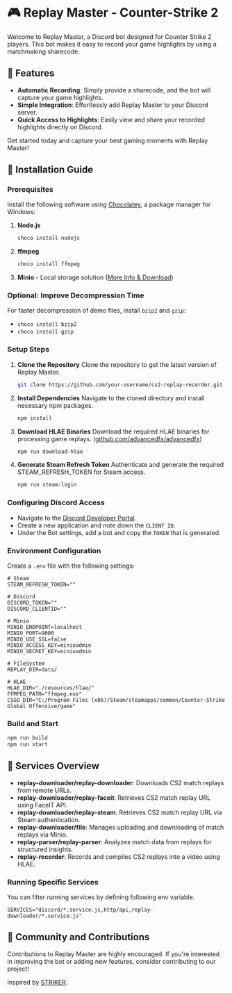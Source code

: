 # 🎮 Replay Master - Counter-Strike 2

Welcome to Replay Master, a Discord bot designed for Counter Strike 2 players. 
This bot makes it easy to record your game highlights by using a matchmaking sharecode.

## 🚀 Features
- **Automatic Recording**: Simply provide a sharecode, and the bot will capture your game highlights.
- **Simple Integration**: Effortlessly add Replay Master to your Discord server.
- **Quick Access to Highlights**: Easily view and share your recorded highlights directly on Discord.

Get started today and capture your best gaming moments with Replay Master!

## 🔧 Installation Guide

### Prerequisites

Install the following software using [Chocolatey](https://chocolatey.org/install), a package manager for Windows:

1. **Node.js**
   ```bash
   choco install nodejs
   ```
2. **ffmpeg**
   ```bash
   choco install ffmpeg
   ```
3. **Minio** - Local storage solution ([More Info & Download](https://min.io/download))

### Optional: Improve Decompression Time

For faster decompression of demo files, install `bzip2` and `gzip`:
- `choco install bzip2`
- `choco install gzip`

### Setup Steps

1. **Clone the Repository**
   Clone the repository to get the latest version of Replay Master.
   ```bash
   git clone https://github.com/your-username/cs2-replay-recorder.git
   ```
2. **Install Dependencies**
   Navigate to the cloned directory and install necessary npm packages.
   ```bash
   npm install
   ```
3. **Download HLAE Binaries**
   Download the required HLAE binaries for processing game replays.
   ([github.com/advancedfx/advancedfx](https://github.com/advancedfx/advancedfx))
   ```bash
   npm run download-hlae
   ```
4. **Generate Steam Refresh Token**
   Authenticate and generate the required STEAM_REFRESH_TOKEN for Steam access.
   ```bash
   npm run steam-login
   ```

### Configuring Discord Access

- Navigate to the [Discord Developer Portal](https://discord.com/developers/applications).
- Create a new application and note down the `CLIENT ID`.
- Under the Bot settings, add a bot and copy the `TOKEN` that is generated.

### Environment Configuration

Create a `.env` file with the following settings:

```
# Steam
STEAM_REFRESH_TOKEN=""

# Discord
DISCORD_TOKEN=""
DISCORD_CLIENTID=""

# Minio
MINIO_ENDPOINT=localhost
MINIO_PORT=9000
MINIO_USE_SSL=false
MINIO_ACCESS_KEY=minioadmin
MINIO_SECRET_KEY=minioadmin

# FileSystem
REPLAY_DIR=data/

# HLAE
HLAE_DIR="./resources/hlae/"
FFMPEG_PATH="ffmpeg.exe"
CSGO_DIR="C:/Program Files (x86)/Steam/steamapps/common/Counter-Strike Global Offensive/game"
```

### Build and Start

```bash
npm run build
npm run start
```

## 📡 Services Overview

- **replay-downloader/replay-downloader**: Downloads CS2 match replays from remote URLs.
- **replay-downloader/replay-faceit**: Retrieves CS2 match replay URL using FaceIT API.
- **replay-downloader/replay-steam**: Retrieves CS2 match replay URL via Steam authentication.
- **replay-downloader/file**: Manages uploading and downloading of match replays via Minio.
- **replay-parser/replay-parser**: Analyzes match data from replays for structured insights.
- **replay-recorder**: Records and compiles CS2 replays into a video using HLAE.

### Running Specific Services

You can filter running services by defining following env variable. 

```
SERVICES="discord/*.service.js,http/api,replay-downloader/*.service.js" 
```

## 👥 Community and Contributions

Contributions to Replay Master are highly encouraged. 
If you're interested in improving the bot or adding new features, consider contributing to our project!

Inspired by [STRIKER](https://github.com/Run1e/STRIKER/).

